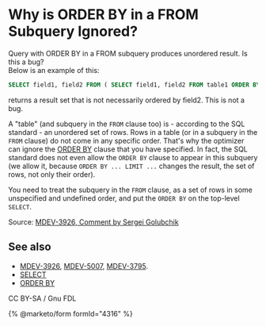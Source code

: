 # Why is ORDER BY in a FROM Subquery Ignored?

Query with ORDER BY in a FROM subquery produces unordered result. Is this a bug?\
Below is an example of this:

```sql
SELECT field1, field2 FROM ( SELECT field1, field2 FROM table1 ORDER BY field2 ) alias
```

returns a result set that is not necessarily ordered by field2. This is not a bug.

A "table" (and subquery in the `FROM` clause too) is - according to the SQL standard - an unordered set of rows. Rows in a table (or in a subquery in the `FROM` clause) do not come in any specific order. That's why the optimizer can ignore the [ORDER BY](../../../../sql-statements/data-manipulation/selecting-data/order-by.md) clause that you have specified. In fact, the SQL standard does not even allow the `ORDER BY` clause to appear in this subquery (we allow it, because `ORDER BY ... LIMIT ...` changes the result, the set of rows, not only their order).

You need to treat the subquery in the `FROM` clause, as a set of rows in some unspecified and undefined order, and put the `ORDER BY` on the top-level `SELECT`.

Source: [MDEV-3926, Comment by Sergei Golubchik](https://jira.mariadb.org/browse/MDEV-3926?focusedCommentId=28800\&page=com.atlassian.jira.plugin.system.issuetabpanels:comment-tabpanel#comment-28800)

## See also

* [MDEV-3926](https://jira.mariadb.org/browse/MDEV-3926), [MDEV-5007](https://jira.mariadb.org/browse/MDEV-5007), [MDEV-3795](https://jira.mariadb.org/browse/MDEV-3795).
* [SELECT](../../../../sql-statements/data-manipulation/selecting-data/select.md)
* [ORDER BY](../../../../sql-statements/data-manipulation/selecting-data/order-by.md)

CC BY-SA / Gnu FDL

{% @marketo/form formId="4316" %}

